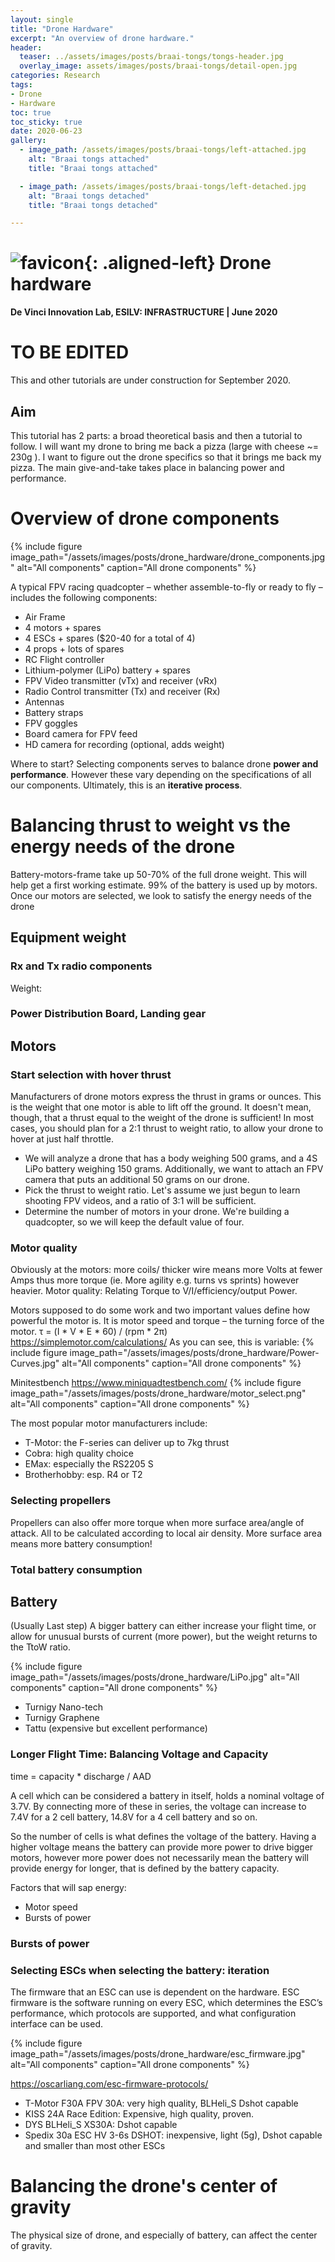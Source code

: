 ```yaml
---
layout: single
title: "Drone Hardware"
excerpt: "An overview of drone hardware."
header:
  teaser: ../assets/images/posts/braai-tongs/tongs-header.jpg
  overlay_image: assets/images/posts/braai-tongs/detail-open.jpg
categories: Research
tags:
- Drone
- Hardware
toc: true
toc_sticky: true
date: 2020-06-23
gallery:
  - image_path: /assets/images/posts/braai-tongs/left-attached.jpg
    alt: "Braai tongs attached"
    title: "Braai tongs attached"

  - image_path: /assets/images/posts/braai-tongs/left-detached.jpg
    alt: "Braai tongs detached"
    title: "Braai tongs detached"

---
```


# ![favicon](/assets/images/favicon.jpg){: .aligned-left} Drone hardware
**De Vinci Innovation Lab, ESILV: INFRASTRUCTURE | June 2020**

# TO BE EDITED
This and other tutorials are under construction for September 2020.


## Aim
This tutorial has 2 parts: a broad theoretical basis and then a tutorial to follow. I will want my drone to bring me back a pizza (large with cheese ~= 230g ). I want to figure out the drone specifics so that it brings me back my pizza. The main give-and-take takes place in balancing power and performance.


# Overview of drone components

{%
include figure
image_path="/assets/images/posts/drone_hardware/drone_components.jpg"
alt="All components"
caption="All drone components"
%}

A typical FPV racing quadcopter – whether assemble-to-fly or ready to fly – includes the following components:

- Air Frame
- 4 motors + spares
- 4 ESCs + spares ($20-40 for a total of 4)
- 4 props + lots of spares
- RC Flight controller
- Lithium-polymer (LiPo) battery + spares
- FPV Video transmitter (vTx) and receiver (vRx)
- Radio Control transmitter (Tx) and receiver (Rx)
- Antennas
- Battery straps
- FPV goggles
- Board camera for FPV feed
- HD camera for recording (optional, adds weight)

Where to start? Selecting components serves to balance drone **power and performance**.
However these vary depending on the specifications of all our components.
Ultimately, this is an **iterative process**.


# Balancing thrust to weight vs the energy needs of the drone
Battery-motors-frame take up 50-70% of the full drone weight. This will help get a first working estimate.
99% of the battery is used up by motors. Once our motors are selected, we look to satisfy the energy needs of the drone

## Equipment weight
### Rx and Tx radio components
Weight:
### Power Distribution Board, Landing gear

## Motors

### Start selection with hover thrust
Manufacturers of drone motors express the thrust in grams or ounces. This is the weight that one motor is able to lift off the ground. It doesn't mean, though, that a thrust equal to the weight of the drone is sufficient! In most cases, you should plan for a 2:1 thrust to weight ratio, to allow your drone to hover at just half throttle.

- We will analyze a drone that has a body weighing 500 grams, and a 4S LiPo battery weighing 150 grams. Additionally, we want to attach an FPV camera that puts an additional 50 grams on our drone.
- Pick the thrust to weight ratio. Let's assume we just begun to learn shooting FPV videos, and a ratio of 3:1 will be sufficient.
- Determine the number of motors in your drone. We're building a quadcopter, so we will keep the default value of four.

### Motor quality
Obviously at the motors: more coils/ thicker wire means more Volts at fewer Amps thus more torque (ie. More agility e.g. turns vs sprints) however heavier.
Motor quality: Relating Torque to V/I/efficiency/output Power.

Motors supposed to do some work and two important values define how powerful the motor is. It is motor speed and torque – the turning force of the motor.
τ = (I * V * E * 60) / (rpm * 2π)
https://simplemotor.com/calculations/
As you can see, this is variable:
{%
include figure
image_path="/assets/images/posts/drone_hardware/Power-Curves.jpg"
alt="All components"
caption="All drone components"
%}

Minitestbench
https://www.miniquadtestbench.com/
{%
include figure
image_path="/assets/images/posts/drone_hardware/motor_select.png"
alt="All components"
caption="All drone components"
%}

The most popular motor manufacturers include:

- T-Motor: the F-series can deliver up to 7kg thrust
- Cobra: high quality choice
- EMax: especially the RS2205 S
- Brotherhobby: esp. R4 or T2


### Selecting propellers
Propellers can also offer more torque when more surface area/angle of attack. All to be calculated according to local air density. More surface area means more battery consumption!

### Total battery consumption

## Battery
(Usually Last step) A bigger battery can either increase your flight time, or allow for unusual bursts of current (more power), but the weight returns to the TtoW ratio.

{%
include figure
image_path="/assets/images/posts/drone_hardware/LiPo.jpg"
alt="All components"
caption="All drone components"
%}

- Turnigy Nano-tech
- Turnigy Graphene
- Tattu (expensive but excellent performance)
### Longer Flight Time: Balancing Voltage and Capacity

time = capacity * discharge / AAD

A cell which can be considered a battery in itself, holds a nominal voltage of 3.7V. By connecting more of these in series, the voltage can increase to 7.4V for a 2 cell battery, 14.8V for a 4 cell battery and so on.

So the number of cells is what defines the voltage of the battery. Having a higher voltage means the battery can provide more power to drive bigger motors, however more power does not necessarily mean the battery will provide energy for longer, that is defined by the battery capacity.

Factors that will sap energy:
- Motor speed
- Bursts of power


### Bursts of power

### Selecting ESCs when selecting the battery: iteration
The firmware that an ESC can use is dependent on the hardware.
ESC firmware is the software running on every ESC, which determines the ESC’s performance, which protocols are supported, and what configuration interface can be used.

{%
include figure
image_path="/assets/images/posts/drone_hardware/esc_firmware.jpg"
alt="All components"
caption="All drone components"
%}

https://oscarliang.com/esc-firmware-protocols/

- T-Motor F30A FPV 30A: very high quality, BLHeli_S Dshot capable
- KISS 24A Race Edition: Expensive, high quality, proven.
- DYS BLHeli_S XS30A: Dshot capable
- Spedix 30a ESC HV 3-6s DSHOT: inexpensive, light (5g), Dshot capable and smaller than most other ESCs

# Balancing the drone's center of gravity
The physical size of drone, and especially of battery, can affect the center of gravity.
